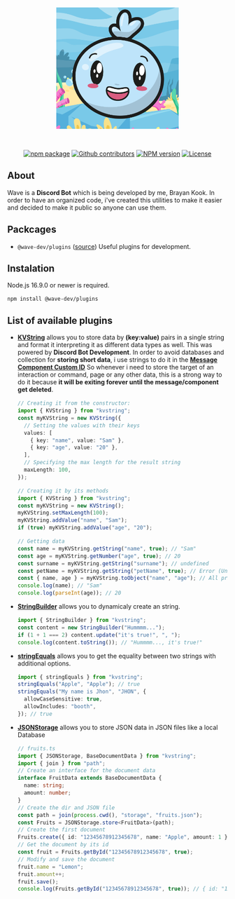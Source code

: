 <div align="center">
	<br />
	<p>
		<img src="https://raw.githubusercontent.com/ALxOver/wave-dev/main/resources/images/wave-background.png" width="280" alt="Wave background" />
	</p>
	<br />
	<p>
		<a href="https://github.com/ALxOver/wave-dev/tree/main"><img src="https://img.shields.io/badge/Repository-black?style=flat&logo=github&link=https%3A%2F%2Fgithub.com%2FALxOver%2Fwave-dev%2Ftree%2Fmain" alt="npm package" /></a>
		<a href="https://github.com/ALxOver/wave-dev/tree/main"><img src="https://img.shields.io/github/contributors/ALxOver/wave-dev?logo=github&label=Contributors&color=black" alt="Github contributors" /></a>
		<a href="https://www.npmjs.com/package/@wave-dev/plugins"><img src="https://img.shields.io/npm/v/%40wave-dev/plugins?logo=npm" alt="NPM version" /></a>
		<a href="https://www.npmjs.com/package/@wave-dev/plugins"><img src="https://img.shields.io/npm/l/%40wave-dev%2Fplugins?logo=npm" alt="License" /></a>
	</p>
</div>

## About

Wave is a **Discord Bot** which is being developed by me, Brayan Kook.
In order to have an organized code, i've created this utilities to make it easier and decided to make it public so anyone can use them.

## Packcages

- `@wave-dev/plugins` ([source](..)) Useful plugins for development.

## Instalation

Node.js 16.9.0 or newer is required.

```
npm install @wave-dev/plugins
```

## List of available plugins

- **[KVString](./typings/classes/KVString.d.ts)** allows you to store data by **(key:value)** pairs in a single string and format it interpreting it as different data types as well.
  This was powered by **Discord Bot Development**.
  In order to avoid databases and collection for **storing short data**, i use strings to do it in the **[Message Component Custom ID](https://discord.com/developers/docs/interactions/message-components#custom-id)**
  So whenever i need to store the target of an interaction or command, page or any other data, this is a strong way to do it because **it will be exiting forever until the message/component get deleted**.

  ```ts
  // Creating it from the constructor:
  import { KVString } from "kvstring";
  const myKVString = new KVString({
    // Setting the values with their keys
    values: [
      { key: "name", value: "Sam" },
      { key: "age", value: "20" },
    ],
    // Specifying the max length for the result string
    maxLength: 100,
  });
  ```

  ```ts
  // Creating it by its methods
  import { KVString } from "kvstring";
  const myKVString = new KVString();
  myKVString.setMaxLength(100);
  myKVString.addValue("name", "Sam");
  if (true) myKVString.addValue("age", "20");
  ```

  ```ts
  // Getting data
  const name = myKVString.getString("name", true); // "Sam"
  const age = myKVString.getNumber("age", true); // 20
  const surname = myKVString.getString("surname"); // undefined
  const petName = myKVString.getString("petName", true); // Error (Unnnable to get the value named petName)
  const { name, age } = myKVString.toObject("name", "age"); // All properties are of type string
  console.log(name); // "Sam"
  console.log(parseInt(age)); // 20
  ```

- **[StringBuilder](./typings/classes/StringBuilder.d.ts)** allows you to dynamicaly create an string.
  ```ts
  import { StringBuilder } from "kvstring";
  const content = new StringBuilder("Hummmm...");
  if (1 + 1 === 2) content.update("it's true!", ", ");
  console.log(content.toString()); // "Hummmm..., it's true!"
  ```
- **[stringEquals](./typings/functions/stringEcuals.d.ts)** allows you to get the equality between two strings with additional options.
  ```ts
  import { stringEquals } from "kvstring";
  stringEquals("Apple", "Apple"); // true
  stringEquals("My name is Jhon", "JHON", {
    allowCaseSensitive: true,
    allowIncludes: "booth",
  }); // true
  ```
- **[JSONStorage](./typings/classes/JSONStorage.d.ts)** allows you to store JSON data in JSON files like a local Database

  ```ts
  // fruits.ts
  import { JSONStorage, BaseDocumentData } from "kvstring";
  import { join } from "path";
  // Create an interface for the document data
  interface FruitData extends BaseDocumentData {
    name: string;
    amount: number;
  }
  // Create the dir and JSON file
  const path = join(process.cwd(), "storage", "fruits.json");
  const Fruits = JSONStorage.store<FruitData>(path);
  // Create the first document
  Fruits.create({ id: "12345678912345678", name: "Apple", amount: 1 });
  // Get the document by its id
  const fruit = Fruits.getById("12345678912345678", true);
  // Modify and save the document
  fruit.name = "Lemon";
  fruit.amount++;
  fruit.save();
  console.log(Fruits.getById("12345678912345678", true)); // { id: "12345678912345678", name: "Lemon", amount: 3 }
  ```
